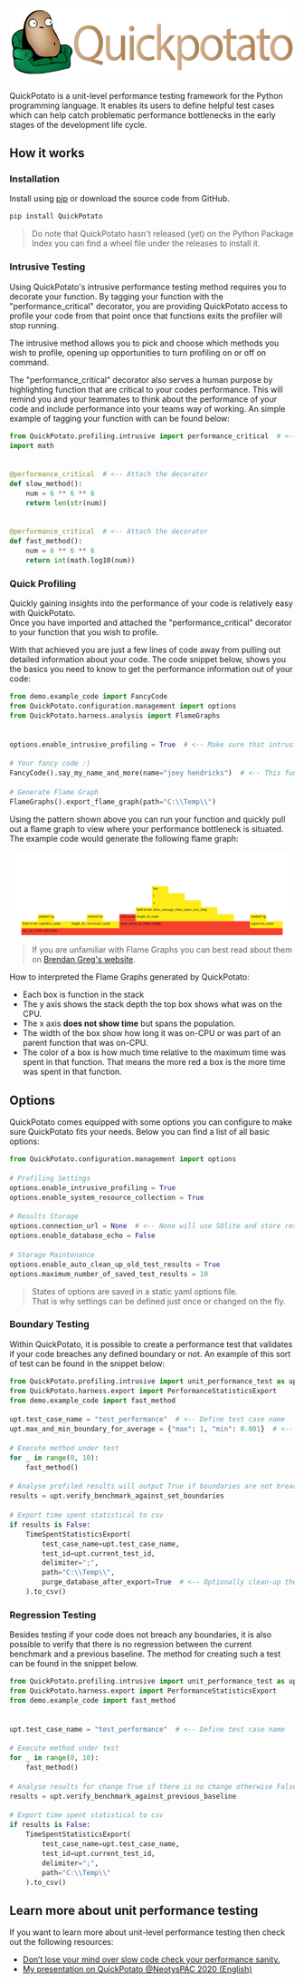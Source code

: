 [![Couch Potato code in a lazy chair](/images/banner-with-text.jpg "Slow Potato Code")](https://github.com/JoeyHendricks/python-unit-level-performance-testing/blob/master/images/banner-with-text.jpg?raw=true)
---

QuickPotato is a unit-level performance testing framework for the Python programming language. 
It enables its users to define helpful test cases which can help catch problematic performance bottlenecks 
in the early stages of the development life cycle.

## How it works

### Installation

Install using [pip](https://pip.pypa.io/en/stable/) or download the source code from GitHub.
```bash
pip install QuickPotato
```
> Do note that QuickPotato hasn't released (yet) on the Python Package Index
> you can find a wheel file under the releases to install it. 

### Intrusive Testing

Using QuickPotato's intrusive performance testing method requires you to decorate your function. 
By tagging your function with the "performance_critical" decorator, you are providing QuickPotato access to profile
your code from that point once that functions exits the profiler will stop running.

The intrusive method allows you to pick and choose which methods you wish to profile, opening up opportunities
to turn profiling on or off on command.  

The "performance_critical" decorator also serves a human purpose by highlighting function 
that are critical to your codes performance. This will remind you and your teammates to think about 
the performance of your code and include performance into your teams way of working.
An simple example of tagging your function with can be found below:

```python
from QuickPotato.profiling.intrusive import performance_critical  # <-- Import the decorator
import math


@performance_critical  # <-- Attach the decorator
def slow_method():
    num = 6 ** 6 ** 6
    return len(str(num))


@performance_critical  # <-- Attach the decorator
def fast_method():
    num = 6 ** 6 ** 6
    return int(math.log10(num))
```

### Quick Profiling 

Quickly gaining insights into the performance of your code is relatively easy with QuickPotato.  
Once you have imported and attached the "performance_critical" decorator to your function that you wish to profile.

With that achieved you are just a few lines of code away from pulling out detailed information about your code.
The code snippet below, shows you the basics you need to know to get the performance information out of your code: 

```python
from demo.example_code import FancyCode
from QuickPotato.configuration.management import options
from QuickPotato.harness.analysis import FlameGraphs


options.enable_intrusive_profiling = True  # <-- Make sure that intrusive profiling is enabled

# Your fancy code :)
FancyCode().say_my_name_and_more(name="joey hendricks")  # <-- This function is decorated

# Generate Flame Graph
FlameGraphs().export_flame_graph(path="C:\\Temp\\")
```
Using the pattern shown above you can run your function and quickly pull out a flame graph to 
view where your performance bottleneck is situated. 
The example code would generate the following flame graph:

[![Example of simple flame graph](/images/fancy_code_flame_graph.svg "flame graph simple")](
https://raw.githubusercontent.com/JoeyHendricks/python-unit-level-performance-testing/95132b0a0ebd61f57deb7ec2197d01e5c0d4829f/images/fancy_code_flame_graph.svg)

> If you are unfamiliar with Flame Graphs you can best read about them on [Brendan Greg's website](http://www.brendangregg.com/flamegraphs.html).

How to interpreted the Flame Graphs generated by QuickPotato:

- Each box is function in the stack
- The y axis shows the stack depth the top box shows what was on the CPU.
- The x axis **does not show time** but spans the population.
- The width of the box show how long it was on-CPU or was part of an parent function that was on-CPU.
- The color of a box is how much time relative to the maximum time was spent in that function. That means the more red a box is the more time was spent in that function.

## Options

QuickPotato comes equipped with some options you can configure to make sure QuickPotato fits your needs.
Below you can find a list of all basic options:

```python
from QuickPotato.configuration.management import options

# Profiling Settings
options.enable_intrusive_profiling = True 
options.enable_system_resource_collection = True

# Results Storage
options.connection_url = None  # <-- None will use SQlite and store results in Temp directory
options.enable_database_echo = False

# Storage Maintenance 
options.enable_auto_clean_up_old_test_results = True
options.maximum_number_of_saved_test_results = 10

```

> States of options are saved in a static yaml options file.  
> That is why settings can be defined just once or changed on the fly. 

### Boundary Testing

Within QuickPotato, it is possible to create a performance test that validates if 
your code breaches any defined boundary or not.
An example of this sort of test can be found in the snippet below: 

```python
from QuickPotato.profiling.intrusive import unit_performance_test as upt
from QuickPotato.harness.export import PerformanceStatisticsExport
from demo.example_code import fast_method

upt.test_case_name = "test_performance"  # <-- Define test case name
upt.max_and_min_boundary_for_average = {"max": 1, "min": 0.001}  # <-- Establish performance boundaries

# Execute method under test
for _ in range(0, 10):
    fast_method()

# Analyse profiled results will output True if boundaries are not breached otherwise False
results = upt.verify_benchmark_against_set_boundaries

# Export time spent statistical to csv
if results is False:
    TimeSpentStatisticsExport(
        test_case_name=upt.test_case_name,
        test_id=upt.current_test_id,
        delimiter=";",
        path="C:\\Temp\\",
        purge_database_after_export=True  # <-- Optionally clean-up the database after use.
    ).to_csv()

```
### Regression Testing

Besides testing if your code does not breach any boundaries, it is also possible to verify that there is no regression 
between the current benchmark and a previous baseline.
The method for creating such a test can be found in the snippet below.

```python
from QuickPotato.profiling.intrusive import unit_performance_test as upt
from QuickPotato.harness.export import PerformanceStatisticsExport
from demo.example_code import fast_method


upt.test_case_name = "test_performance"  # <-- Define test case name

# Execute method under test
for _ in range(0, 10):
    fast_method()

# Analyse results for change True if there is no change otherwise False
results = upt.verify_benchmark_against_previous_baseline

# Export time spent statistical to csv
if results is False:
    TimeSpentStatisticsExport(
        test_case_name=upt.test_case_name,
        test_id=upt.current_test_id,
        delimiter=";",
        path="C:\\Temp\\"
    ).to_csv()

```

## Learn more about unit performance testing

If you want to learn more about unit-level performance testing then check out the following resources:

- [Don’t lose your mind over slow code check your performance sanity.](https://www.linkedin.com/pulse/dont-lose-your-mind-over-slow-code-check-performance-sanity-joey/) 
- [My presentation on QuickPotato @NeotysPAC 2020 (English)](https://www.youtube.com/watch?v=AWlhalEywEw) 
